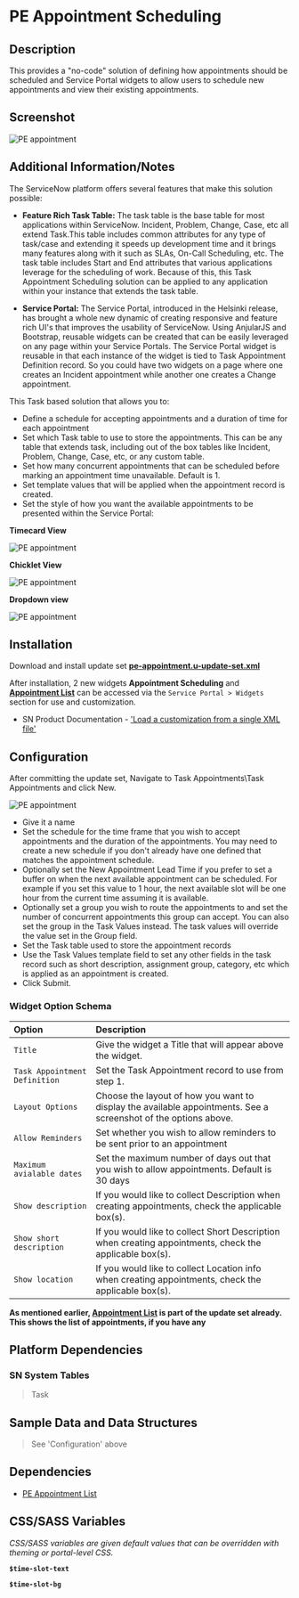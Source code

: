 # PE Appointment Scheduling

## Description

This provides a "no-code" solution of defining how appointments should be scheduled and Service Portal widgets to allow users to schedule new appointments and view their existing appointments.

## Screenshot

![PE appointment](../images/pe-appointment-1.png)

## Additional Information/Notes

The ServiceNow platform offers several features that make this solution possible:

* **Feature Rich Task Table:**
The task table is the base table for most applications within ServiceNow.   Incident, Problem, Change, Case, etc all extend Task.This table includes common attributes for any type of task/case and extending it speeds up development time and it brings many features along with it such as SLAs, On-Call Scheduling, etc.
The task table includes Start and End attributes that various applications leverage for the scheduling of work.   Because of this, this Task Appointment Scheduling solution can be applied to any application within your instance that extends the task table.

* **Service Portal:**
The Service Portal, introduced in the Helsinki release, has brought a whole new dynamic of creating responsive and feature rich UI's that improves the usability of ServiceNow.
Using AnjularJS and Bootstrap, reusable widgets can be created that can be easily leveraged on any page within your Service Portals.
The Service Portal widget is reusable in that each instance of the widget is tied to Task Appointment Definition record.   So you could have two widgets on a page where one creates an Incident appointment while another one creates a Change appointment.

This Task based solution that allows you to:

* Define a schedule for accepting appointments and a duration of time for each appointment
* Set which Task table to use to store the appointments.   This can be any table that extends task, including out of the box tables like Incident, Problem, Change, Case, etc, or any custom table.
* Set how many concurrent appointments that can be scheduled before marking an appointment time unavailable.   Default is 1.
* Set template values that will be applied when the appointment record is created.
* Set the style of how you want the available appointments to be presented within the Service Portal:

**Timecard View**

![PE appointment](../images/pe-appointment-dropdown.png)

**Chicklet View**

![PE appointment](../images/pe-appointment-chiclet.png)

**Dropdown view**

![PE appointment](../images/pe-appointment-dropdown.png)

## Installation

Download and install update set **[pe-appointment.u-update-set.xml](https://github.com/platform-experience/serviceportal-widget-library/blob/master/pe-appointment-scheduling/ppe-appointment.u-update-set.xml)**

After installation, 2 new widgets **Appointment Scheduling** and **[Appointment List](https://github.com/platform-experience/serviceportal-widget-library/blob/master/pe-appointment-list)** can be accessed via the `Service Portal > Widgets` section for use and customization.

* SN Product Documentation - ['Load a customization from a single XML file'](https://docs.servicenow.com/bundle/kingston-application-development/page/build/system-update-sets/task/t_SaveAnUpdateSetAsAnXMLFile.html)

## Configuration


After committing the update set, Navigate to Task Appointments\Task Appointments and click New.

![PE appointment](../images/pe-appointment-scheduling-setup1.png)

* Give it a name
* Set the schedule for the time frame that you wish to accept appointments and the duration of the appointments.   You may need to create a new schedule if you don't already have one defined that matches the appointment schedule.
* Optionally set the New Appointment Lead Time if you prefer to set a buffer on when the next available appointment can be scheduled.  For example if you set this value to 1 hour, the next available slot will be one hour from the current time assuming it is available.
* Optionally set a group you wish to route the appointments to and set the number of concurrent appointments this group can accept.   You can also set the group in the Task Values instead.   The task values will override the value set in the Group field.
* Set the Task table used to store the appointment records
* Use the Task Values template field to set any other fields in the task record such as short description, assignment group, category, etc which is applied as an appointment is created.
* Click Submit.

### Widget Option Schema

| Option | Description |
| :--- | :--- |
| `Title` | Give the widget a Title that will appear above the widget. |
| `Task Appointment Definition` | Set the Task Appointment record to use from step 1. |
| `Layout Options` | Choose the layout of how you want to display the available appointments.   See a screenshot of the options above. |
| `Allow Reminders` | Set whether you wish to allow reminders to be sent prior to an appointment |
| `Maximum avialable dates` | Set the maximum number of days out that you wish to allow appointments.   Default is 30 days |
| `Show description` |If you would like to collect Description when creating appointments, check the applicable box(s). |
| `Show short description` | If you would like to collect Short Description when creating appointments, check the applicable box(s). |
| `Show location` | If you would like to collect Location info when creating appointments, check the applicable box(s). |


**As mentioned earlier, [Appointment List](https://github.com/platform-experience/serviceportal-widget-library/pe-appointment-list) is part of the update set already. This shows the list of appointments, if you have any**

## Platform Dependencies

### SN System Tables

> Task

## Sample Data and Data Structures

> See 'Configuration' above

## Dependencies

* [PE Appointment List](https://github.com/platform-experience/serviceportal-widget-library/pe-appointment-list)


## CSS/SASS Variables

_CSS/SASS variables are given default values that can be overridden with theming or portal-level CSS._

**`$time-slot-text`**

**`$time-slot-bg`**
